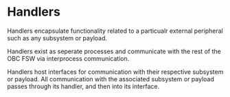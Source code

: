 # Handlers

Handlers encapsulate functionality related to a particualr external peripheral such as any subsystem or payload.

Handlers exist as seperate processes and communicate with the rest of the OBC FSW via interprocess communication.

Handlers host interfaces for communication with their respective subsystem or payload. All communication with the associated subsystem or payload passes through its handler, and then into its interface.
